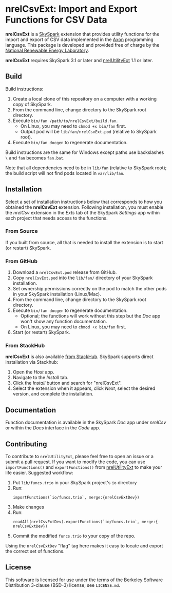nrelCsvExt: Import and Export Functions for CSV Data
====================================================

**nrelCsvExt** is a [SkySpark] extension that provides utility functions for the
import and export of CSV data implemented in the [Axon] programming language. This
package is developed and provided free of charge by the
[National Renewable Energy Laboratory].

**nrelCsvExt** requires SkySpark 3.1 or later and [nrelUtilityExt] 1.1 or later.

[SkySpark]: http://skyfoundry.com/skyspark/ "SkySpark"
[Axon]: https://skyfoundry.com/doc/docHaxall/AxonLang "Axon Language"
[National Renewable Energy Laboratory]: https://www.nrel.gov "NREL"
[nrelUtilityExt]: https://github.com/NREL/nrelUtilityExt/ "NREL Utility Extension"

Build
-----

Build instructions:

1. Create a local clone of this repository on a computer with a working copy of SkySpark.
2. From the command line, change directory to the SkySpark root directory.
3. Execute `bin/fan /path/to/nrelCsvExt/build.fan`.
   - On Linux, you may need to `chmod +x bin/fan` first.
   - Output pod will be `lib/fan/nrelCsvExt.pod` (relative to SkySpark root).
4. Execute `bin/fan docgen` to regenerate documentation.

Build instructions are the same for Windows except paths use backslashes `\` and `fan` becomes
`fan.bat`.

Note that all dependencies need to be in `lib/fan` (relative to SkySpark root); the build script
will not find pods located in `var/lib/fan`.
   
Installation
------------

Select a set of installation instructions below that corresponds to how you
obtained the **nrelCsvExt** extension. Following installation, you must enable
the *nrelCsv* extension in the *Exts* tab of the SkySpark *Settings* app within
each project that needs access to the functions.

### From Source ###

If you built from source, all that is needed to install the extension is to
start (or restart) SkySpark.

### From GitHub ###

1. Download a `nrelCsvExt.pod` release from GitHub.
2. Copy `nrelCsvExt.pod` into the `lib/fan/` directory of your SkySpark
   installation.
3. Set ownership permissions correctly on the pod to match the other pods in
   your SkySpark installation (Linux/Mac).
4. From the command line, change directory to the SkySpark root directory.
5. Execute `bin/fan docgen` to regenerate documentation.
   - Optional; the functions will work without this step but the *Doc* app
     won't show any function documentation.
   - On Linux, you may need to `chmod +x bin/fan` first.
6. Start (or restart) SkySpark.

### From StackHub ###

**nrelCsvExt** is also available [from StackHub]. SkySpark supports direct
installation via Stackhub:

1. Open the *Host* app.
2. Navigate to the *Install* tab.
3. Click the *Install* button and search for "nrelCsvExt".
4. Select the extension when it appears, click *Next*, select the desired
   version, and complete the installation.

[from StackHub]: https://stackhub.org/package/nrelCsvExt "StackHub"

Documentation
-------------

Function documentation is available in the SkySpark *Doc* app under *nrelCsv* or
within the *Docs* interface in the *Code* app.

Contributing
------------

To contribute to `nrelUtilityExt`, please feel free to open an issue or a submit
a pull request. If you want to modify the code, you can use `importFunctions()`
and `exportFunctions()` from [nrelUtilityExt] to make your life easier.
Suggested workflow:

1. Put `lib/funcs.trio` in your SkySpark project's `io` directory
2. Run:
   ```
   importFunctions(`io/funcs.trio`, merge:{nrelCsvExtDev})
   ```
3. Make changes
4. Run:
   ``` 
   readAll(nrelCsvExtDev).exportFunctions(`io/funcs.trio`, merge:{-nrelCsvExtDev})
   ```
5. Commit the modified `funcs.trio` to your copy of the repo.

Using the `nrelCsvExtDev` "flag" tag here makes it easy to locate and export the correct set of functions.

License
-------

This software is licensed for use under the terms of the Berkeley Software
Distribution 3-clause (BSD-3) license; see `LICENSE.md`.

